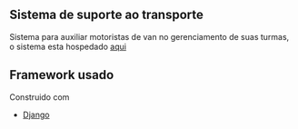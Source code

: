 ## Sistema de suporte ao transporte
Sistema para auxiliar motoristas de van no gerenciamento de suas turmas, o sistema esta hospedado [aqui](https://suportetransporte.herokuapp.com/)

## Framework usado

Construido com

- [Django](https://www.djangoproject.com/)



